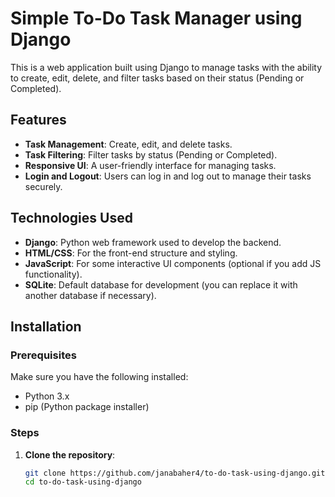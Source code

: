 # Simple To-Do Task Manager using Django

This is a web application built using Django to manage tasks with the ability to create, edit, delete, and filter tasks based on their status (Pending or Completed).

## Features

- **Task Management**: Create, edit, and delete tasks.
- **Task Filtering**: Filter tasks by status (Pending or Completed).
- **Responsive UI**: A user-friendly interface for managing tasks.
- **Login and Logout**: Users can log in and log out to manage their tasks securely.

## Technologies Used

- **Django**: Python web framework used to develop the backend.
- **HTML/CSS**: For the front-end structure and styling.
- **JavaScript**: For some interactive UI components (optional if you add JS functionality).
- **SQLite**: Default database for development (you can replace it with another database if necessary).

## Installation

### Prerequisites

Make sure you have the following installed:

- Python 3.x
- pip (Python package installer)

### Steps

1. **Clone the repository**:

   ```bash
   git clone https://github.com/janabaher4/to-do-task-using-django.git
   cd to-do-task-using-django
